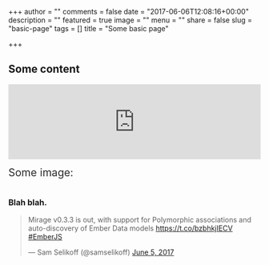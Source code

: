 +++
author = ""
comments = false
date = "2017-06-06T12:08:16+00:00"
description = ""
featured = true
image = ""
menu = ""
share = false
slug = "basic-page"
tags = []
title = "Some basic page"

+++
## Some content

<iframe width="100%" height="auto" src="https://player.vimeo.com/video/146022717" frameborder="0" allowfullscreen="" async="" preload=""></iframe>

<span style="color: rgb(40, 40, 40); font-size: 1.5em; word-spacing: 0.5px;">Some image:</span>

<img src="/uploads/2017/06/06/57041529-zoidberg-wallpapers.jpg" alt="" class=" forestry--none" style="float: none;">

### <span style="color: rgb(25, 25, 25); font-size: 1rem;">Blah blah.</span>

<blockquote class="twitter-tweet" data-lang="en"><p lang="en" dir="ltr">Mirage v0.3.3 is out, with support for Polymorphic associations and auto-discovery of Ember Data models&nbsp;<a href="https://t.co/bzbhkjIECV">https://t.co/bzbhkjIECV</a> <a href="https://twitter.com/hashtag/EmberJS?src=hash">#EmberJS</a></p>— Sam Selikoff (@samselikoff) <a href="https://twitter.com/samselikoff/status/871868122764128260">June 5, 2017</a></blockquote> <script type="null"></script>